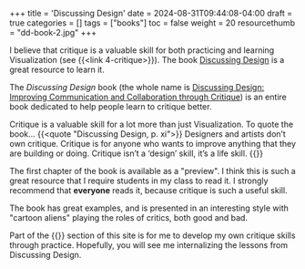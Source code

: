 +++
title = 'Discussing Design'
date = 2024-08-31T09:44:08-04:00
draft = true
categories = []
tags = ["books"]
toc = false
weight = 20
resourcethumb = "dd-book-2.jpg"
+++

I believe that critique is a valuable skill for both practicing and learning Visualization (see {{<link 4-critique>}}). The book [Discussing Design](http://www.discussingdesign.com/) is a great resource to learn it.

<!--more-->

The *Discussing Design* book (the whole name is [Discussing Design: Improving Communication and Collaboration through Critique](http://www.discussingdesign.com/)) is an entire book dedicated to help people learn to critique better. 

Critique is a valuable skill for a lot more than just Visualization. To quote the book...
{{<quote "Discussing Design, p. xi">}}
Designers and artists don’t own critique. Critique is for anyone who wants to improve anything that they are building or doing. Critique isn’t a ‘design’ skill, it’s a life skill.
{{</quote>}}

The first chapter of the book is available as a "preview".
I think this is such a great resource that I require students in my class to read it. I strongly recommend that **everyone** reads it, because critique is such a useful skill.

The book has great examples, and is presented in an interesting style with "cartoon aliens" playing the roles of critics, both good and bad.

Part of the {{<link critiques>}} section of this site is for me to develop my own critique skills through practice. Hopefully, you will see me internalizing the lessons from Discussing Design.

